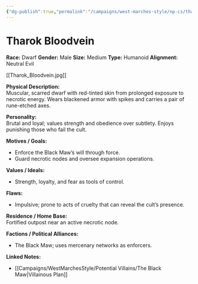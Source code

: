 ```yaml
---
{"dg-publish":true,"permalink":"/campaigns/west-marches-style/np-cs/tharok-bloodvein/"}
---
```


# Tharok Bloodvein

**Race:** Dwarf
**Gender:** Male
**Size:** Medium
**Type:** Humanoid
**Alignment:** Neutral Evil

[[Tharok_Bloodvein.jpg]]

**Physical Description:**  
Muscular, scarred dwarf with red-tinted skin from prolonged exposure to necrotic energy. Wears blackened armor with spikes and carries a pair of rune-etched axes.  

**Personality:**  
Brutal and loyal; values strength and obedience over subtlety. Enjoys punishing those who fail the cult.  

**Motives / Goals:**  
- Enforce the Black Maw’s will through force.  
- Guard necrotic nodes and oversee expansion operations.  

**Values / Ideals:**  
- Strength, loyalty, and fear as tools of control.  

**Flaws:**  
- Impulsive; prone to acts of cruelty that can reveal the cult’s presence.  

**Residence / Home Base:**  
Fortified outpost near an active necrotic node.  

**Factions / Political Alliances:**  
- The Black Maw; uses mercenary networks as enforcers.

**Linked Notes:**  
- [[Campaigns/WestMarchesStyle/Potential Villains/The Black Maw\|Villainous Plan]]
